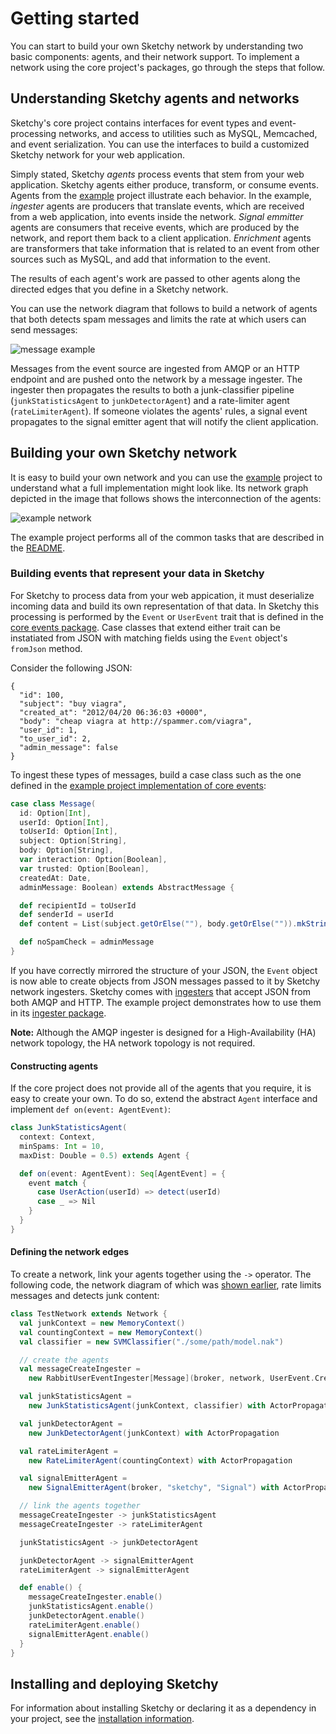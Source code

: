 # Getting started

You can start to build your own Sketchy network by understanding two basic components: 
agents, and their network support. To implement a network using the core project's packages, 
go through the steps that follow.

## Understanding Sketchy agents and networks

Sketchy's core project contains interfaces for event types and
event-processing networks, and access to utilities such as MySQL, Memcached,
and event serialization. You can use the interfaces to build a customized Sketchy
network for your web application.

Simply stated, Sketchy _agents_ process events that stem from your web
application. Sketchy agents either produce, transform, or consume events.
Agents from the [example](/example/) project illustrate each behavior.
In the example, _ingester_ agents are producers that translate events, which
are received from a web application, into events inside the network. _Signal
emmitter_ agents are consumers that receive events, which are produced by the
network, and report them back to a client application. _Enrichment_ agents are
transformers that take information that is related to an event from other
sources such as MySQL, and add that information to the event.

The results of each agent's work are passed to other agents along the directed
edges that you define in a Sketchy network.

You can use the network diagram that follows to build a network of agents that
both detects spam messages and limits the rate at which users can send
messages:

![message example](https://github.com/soundcloud/sketchy-core/blob/master/config/img/message.png?raw=true)

Messages from the event source are ingested from AMQP or an HTTP endpoint and
are pushed onto the network by a message ingester. The ingester then
propagates the results to both a junk-classifier pipeline
(`junkStatisticsAgent` to `junkDetectorAgent`) and a rate-limiter agent
(`rateLimiterAgent`). If someone violates the agents' rules, a signal event
propagates to the signal emitter agent that will notify the client
application.


## Building your own Sketchy network

It is easy to build your own network and you can use the [example](/example/)
project to understand what a full implementation might look like. Its network
graph depicted in the image that follows shows the interconnection of the
agents:

![example network](https://github.com/soundcloud/sketchy-core/blob/master/config/img/example.png?raw=true)

The example project performs all of the common tasks that are described in the
[README](/README.md).

### Building events that represent your data in Sketchy

For Sketchy to process data from your web appication, it must deserialize
incoming data and build its own representation of that data. In Sketchy this processing is
performed by the `Event` or `UserEvent` trait that is defined in the [core events
package](/core/src/main/scala/com.soundcloud.sketchy/events/Events.scala). Case
classes that extend either trait can be instatiated from JSON with matching
fields using the `Event` object's `fromJson` method.

Consider the following JSON:

```
{
  "id": 100,
  "subject": "buy viagra",
  "created_at": "2012/04/20 06:36:03 +0000",
  "body": "cheap viagra at http://spammer.com/viagra",
  "user_id": 1,
  "to_user_id": 2,
  "admin_message": false
}
```

To ingest these types of messages, build a case class such as the one
defined in the [example project implementation of core
events](/example/src/main/scala/com.soundcloud.example/events/Events.scala):

```scala
case class Message(
  id: Option[Int],
  userId: Option[Int],
  toUserId: Option[Int],
  subject: Option[String],
  body: Option[String],
  var interaction: Option[Boolean],
  var trusted: Option[Boolean],
  createdAt: Date,
  adminMessage: Boolean) extends AbstractMessage {

  def recipientId = toUserId
  def senderId = userId
  def content = List(subject.getOrElse(""), body.getOrElse("")).mkString(" ")

  def noSpamCheck = adminMessage
}
```

If you have correctly mirrored the structure of your JSON, the `Event` object
is now able to create objects from JSON messages passed to it by
Sketchy network ingesters. Sketchy comes with
[ingesters](/core/src/main/scala/com.soundcloud.sketchy/ingester/Ingester.scala)
that accept JSON from both AMQP and HTTP. The example project demonstrates how
to use them in its [ingester package](/example/src/main/scala/com.soundcloud.example/ingester/Ingester.scala).

**Note:** Although the AMQP ingester is designed for a High-Availability (HA)
network topology, the HA network topology is not required.

#### Constructing agents

If the core project does not provide all of the agents that you require, it is
easy to create your own. To do so, extend the abstract `Agent` interface and
implement `def on(event: AgentEvent)`:

```scala
class JunkStatisticsAgent(
  context: Context,
  minSpams: Int = 10,
  maxDist: Double = 0.5) extends Agent {

  def on(event: AgentEvent): Seq[AgentEvent] = {
    event match {
      case UserAction(userId) => detect(userId)
      case _ => Nil
    }
  }
}
```

#### Defining the network edges

To create a network, link your agents together using the `->` operator. The
following code, the network diagram of which was [shown
earlier](#understanding-sketchy-agents-and-networks), rate limits messages and
detects junk content:

```scala
class TestNetwork extends Network {
  val junkContext = new MemoryContext()
  val countingContext = new MemoryContext()
  val classifier = new SVMClassifier("./some/path/model.nak")

  // create the agents
  val messageCreateIngester =
    new RabbitUserEventIngester[Message](broker, network, UserEvent.Create, "Message")

  val junkStatisticsAgent =
    new JunkStatisticsAgent(junkContext, classifier) with ActorPropagation

  val junkDetectorAgent =
    new JunkDetectorAgent(junkContext) with ActorPropagation

  val rateLimiterAgent =
    new RateLimiterAgent(countingContext) with ActorPropagation

  val signalEmitterAgent =
    new SignalEmitterAgent(broker, "sketchy", "Signal") with ActorPropagation

  // link the agents together
  messageCreateIngester -> junkStatisticsAgent
  messageCreateIngester -> rateLimiterAgent

  junkStatisticsAgent -> junkDetectorAgent

  junkDetectorAgent -> signalEmitterAgent
  rateLimiterAgent -> signalEmitterAgent

  def enable() {
    messageCreateIngester.enable()
    junkStatisticsAgent.enable()
    junkDetectorAgent.enable()
    rateLimiterAgent.enable()
    signalEmitterAgent.enable()
  }
}
```

## Installing and deploying Sketchy

For information about installing Sketchy or declaring it as a dependency in your project, 
see the [installation information](doc/INSTALLATION.md).

